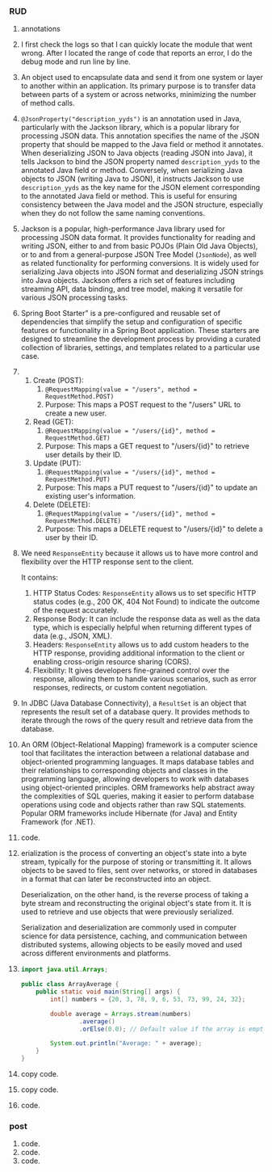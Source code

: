 ### RUD

1. annotations
2. I first check the logs so that I can quickly locate the module that went wrong. After I located the range of code that reports an error, I do the debug mode and run line by line.
3. An object used to encapsulate data and send it from one system or layer to another within an application. Its primary purpose is to transfer data between parts of a system or across networks, minimizing the number of method calls.
4. `@JsonProperty("description_yyds")` is an annotation used in Java, particularly with the Jackson library, which is a popular library for processing JSON data. This annotation specifies the name of the JSON property that should be mapped to the Java field or method it annotates. When deserializing JSON to Java objects (reading JSON into Java), it tells Jackson to bind the JSON property named `description_yyds` to the annotated Java field or method. Conversely, when serializing Java objects to JSON (writing Java to JSON), it instructs Jackson to use `description_yyds` as the key name for the JSON element corresponding to the annotated Java field or method. This is useful for ensuring consistency between the Java model and the JSON structure, especially when they do not follow the same naming conventions.
5. Jackson is a popular, high-performance Java library used for processing JSON data format. It provides functionality for reading and writing JSON, either to and from basic POJOs (Plain Old Java Objects), or to and from a general-purpose JSON Tree Model (`JsonNode`), as well as related functionality for performing conversions. It is widely used for serializing Java objects into JSON format and deserializing JSON strings into Java objects. Jackson offers a rich set of features including streaming API, data binding, and tree model, making it versatile for various JSON processing tasks.
6. Spring Boot Starter" is a pre-configured and reusable set of dependencies that simplify the setup and configuration of specific features or functionality in a Spring Boot application. These starters are designed to streamline the development process by providing a curated collection of libraries, settings, and templates related to a particular use case.
7. 
   1. Create (POST):
      1. `@RequestMapping(value = "/users", method = RequestMethod.POST)`
      2. Purpose: This maps a POST request to the "/users" URL to create a new user.
   2. Read (GET):
      1. `@RequestMapping(value = "/users/{id}", method = RequestMethod.GET)`
      2. Purpose: This maps a GET request to "/users/{id}" to retrieve user details by their ID.
   3. Update (PUT):
      1. `@RequestMapping(value = "/users/{id}", method = RequestMethod.PUT)`
      2. Purpose: This maps a PUT request to "/users/{id}" to update an existing user's information.
   4. Delete (DELETE):
      1. `@RequestMapping(value = "/users/{id}", method = RequestMethod.DELETE)`
      2. Purpose: This maps a DELETE request to "/users/{id}" to delete a user by their ID.

8. We need `ResponseEntity` because it allows us to have more control and flexibility over the HTTP response sent to the client. 

   It contains: 

   1. HTTP Status Codes: `ResponseEntity` allows us to set specific HTTP status codes (e.g., 200 OK, 404 Not Found) to indicate the outcome of the request accurately.
   2. Response Body: It can include the response data as well as the data type, which is especially helpful when returning different types of data (e.g., JSON, XML).
   3. Headers: `ResponseEntity` allows us to add custom headers to the HTTP response, providing additional information to the client or enabling cross-origin resource sharing (CORS).
   4. Flexibility: It gives developers fine-grained control over the response, allowing them to handle various scenarios, such as error responses, redirects, or custom content negotiation.

9. In JDBC (Java Database Connectivity), a `ResultSet` is an object that represents the result set of a database query. It provides methods to iterate through the rows of the query result and retrieve data from the database.

10. An ORM (Object-Relational Mapping) framework is a computer science tool that facilitates the interaction between a relational database and object-oriented programming languages. It maps database tables and their relationships to corresponding objects and classes in the programming language, allowing developers to work with databases using object-oriented principles. ORM frameworks help abstract away the complexities of SQL queries, making it easier to perform database operations using code and objects rather than raw SQL statements. Popular ORM frameworks include Hibernate (for Java) and Entity Framework (for .NET).

11. code.

12. erialization is the process of converting an object's state into a byte stream, typically for the purpose of storing or transmitting it. It allows objects to be saved to files, sent over networks, or stored in databases in a format that can later be reconstructed into an object.

    Deserialization, on the other hand, is the reverse process of taking a byte stream and reconstructing the original object's state from it. It is used to retrieve and use objects that were previously serialized.

    Serialization and deserialization are commonly used in computer science for data persistence, caching, and communication between distributed systems, allowing objects to be easily moved and used across different environments and platforms.

13. ```java
    import java.util.Arrays;
    
    public class ArrayAverage {
        public static void main(String[] args) {
            int[] numbers = {20, 3, 78, 9, 6, 53, 73, 99, 24, 32};
    
            double average = Arrays.stream(numbers)
                    .average()
                    .orElse(0.0); // Default value if the array is empty
    
            System.out.println("Average: " + average);
        }
    }
    ```

14. copy code.

15. copy code.

16. code.



### post

1. code.
2. code.
3. code.